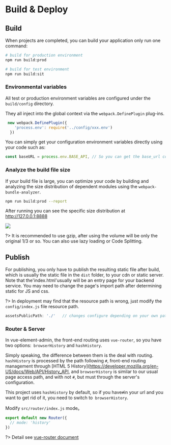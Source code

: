 # Build & Deploy

## Build

When projects are completed, you can build your application only run one command:

```bash
# build for production environment
npm run build:prod

# build for test environment
npm run build:sit
```

### Environmental variables
All test or production environment variables are configured under the `build/config` directory.

They all inject into the global context via the `webpack.DefinePlugin` plug-ins.

```js
 new webpack.DefinePlugin({
    'process.env': require('../config/xxx.env')
  })
```

You can simply get your configuration environment variables directly using your code such as:

```js
const baseURL = process.env.BASE_API, // So you can get the base_url configured in build/config
```


### Analyze the build file size

If your build file is large, you can optimize your code by building and analyzing the size distribution of dependent modules using the `webpack-bundle-analyzer`.

```bash
npm run build:prod --report
```

After running you can see the specific size distribution at http://127.0.0.1:8888

![](https://wpimg.wallstcn.com/3fddf034-2b38-4299-b0d2-b748fb2abef0.jpg)

?> It is recommended to use gzip, after using the volume will be only the original 1/3 or so. You can also use lazy loading or Code Splitting.

## Publish

For publishing, you only have to publish the resulting static file after build, which is usually the static file in the `dist` folder, to your cdn or static server. Note that the'index.html'usually will be an entry page for your backend service. You may need to change the page's import path after determining static for JS and css.

?> In deployment may find that the resource path is wrong, just modify the `config/index.js` file resource path.

```js
assetsPublicPath: './'   // changes configure depending on your own path
```

### Router & Server

In vue-element-admin, the front-end routing uses `vue-router`, so you have two options:` browserHistory` and `hashHistory`.

Simply speaking, the difference between them is the deal with routing. `hashHistory` is processed by the path following `#`, front-end routing management through [HTML 5 History](https://developer.mozilla.org/en-US/docs/Web/API/History_API, and `browserHistory` is similar to our usual page access path, and with not `#`, but must through the server's configuration.

This project uses `hashHistory` by default, so if you have` # `in your url and you want to get rid of it, you need to switch to` browserHistory`.

Modify `src/router/index.js` mode。

```js
export default new Router({
  // mode: 'history'
})
```

?> Detail see [vue-router document](https://router.vuejs.org/zh-cn/essentials/history-mode.html)
